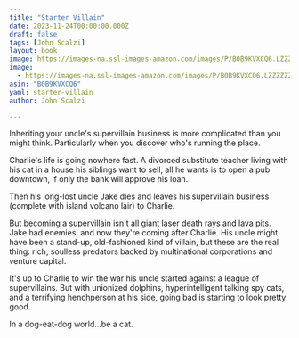 ```yaml
---
title: "Starter Villain"
date: 2023-11-24T00:00:00.000Z
draft: false
tags: [John Scalzi]
layout: book
image: https://images-na.ssl-images-amazon.com/images/P/B0B9KVXCQ6.LZZZZZZZ.jpg
image: 
  - https://images-na.ssl-images-amazon.com/images/P/B0B9KVXCQ6.LZZZZZZZ.jpg
asin: "B0B9KVXCQ6"
yaml: starter-villain
author: John Scalzi

---
```


Inheriting your uncle's supervillain business is more complicated than you might think. Particularly when you discover who's running the place.  
  
Charlie's life is going nowhere fast. A divorced substitute teacher living with his cat in a house his siblings want to sell, all he wants is to open a pub downtown, if only the bank will approve his loan.  
  
Then his long-lost uncle Jake dies and leaves his supervillain business (complete with island volcano lair) to Charlie.  
  
But becoming a supervillain isn't all giant laser death rays and lava pits. Jake had enemies, and now they're coming after Charlie. His uncle might have been a stand-up, old-fashioned kind of villain, but these are the real thing: rich, soulless predators backed by multinational corporations and venture capital.  
  
It's up to Charlie to win the war his uncle started against a league of supervillains. But with unionized dolphins, hyperintelligent talking spy cats, and a terrifying henchperson at his side, going bad is starting to look pretty good.  
  
In a dog-eat-dog world...be a cat.